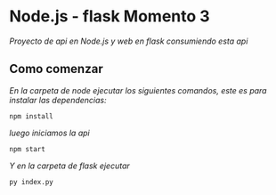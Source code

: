 # Node.js - flask Momento 3
_Proyecto de api en Node.js y web en flask consumiendo esta api_

## Como comenzar
_En la carpeta de node ejecutar los siguientes comandos, este es para instalar las dependencias:_
```
npm install
```
_luego iniciamos la api_
```
npm start
```

_Y en la carpeta de flask ejecutar_
```
py index.py
```
